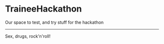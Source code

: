 TraineeHackathon
================

Our space to test, and try stuff for the hackathon

-----

Sex, drugs, rock'n'roll!
